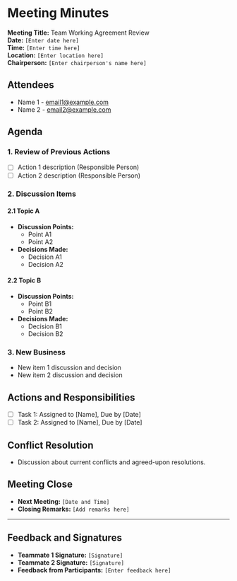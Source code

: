 # Meeting Minutes

**Meeting Title:** Team Working Agreement Review  
**Date:** `[Enter date here]`  
**Time:** `[Enter time here]`  
**Location:** `[Enter location here]`  
**Chairperson:** `[Enter chairperson's name here]`  

## Attendees
- Name 1 - email1@example.com
- Name 2 - email2@example.com

## Agenda

### 1. Review of Previous Actions
- [ ] Action 1 description (Responsible Person)
- [ ] Action 2 description (Responsible Person)

### 2. Discussion Items
#### 2.1 Topic A
- **Discussion Points:**
  - Point A1
  - Point A2
- **Decisions Made:**
  - Decision A1
  - Decision A2

#### 2.2 Topic B
- **Discussion Points:**
  - Point B1
  - Point B2
- **Decisions Made:**
  - Decision B1
  - Decision B2

### 3. New Business
- New item 1 discussion and decision
- New item 2 discussion and decision

## Actions and Responsibilities
- [ ] Task 1: Assigned to [Name], Due by [Date]
- [ ] Task 2: Assigned to [Name], Due by [Date]

## Conflict Resolution
- Discussion about current conflicts and agreed-upon resolutions.

## Meeting Close
- **Next Meeting:** `[Date and Time]`
- **Closing Remarks:** `[Add remarks here]`

---

## Feedback and Signatures
- **Teammate 1 Signature:** `[Signature]`
- **Teammate 2 Signature:** `[Signature]`
- **Feedback from Participants:** `[Enter feedback here]`
